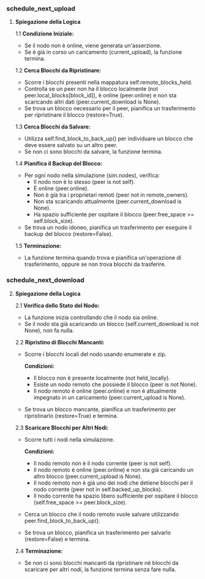### schedule_next_upload

1. **Spiegazione della Logica**

    1.1 **Condizione Iniziale:**
    - Se il nodo non è online, viene generata un'asserzione.
    - Se è già in corso un caricamento (current_upload), la funzione termina.

    1.2 **Cerca Blocchi da Ripristinare:**
    - Scorre i blocchi presenti nella mappatura self.remote_blocks_held.
    - Controlla se un peer non ha il blocco localmente (not peer.local_blocks[block_id]), è online (peer.online) e non sta scaricando altri dati (peer.current_download is None).
    - Se trova un blocco necessario per il peer, pianifica un trasferimento per ripristinare il blocco (restore=True).

    1.3 **Cerca Blocchi da Salvare:**
    - Utilizza self.find_block_to_back_up() per individuare un blocco che deve essere salvato su un altro peer.
    - Se non ci sono blocchi da salvare, la funzione termina.

    1.4 **Pianifica il Backup del Blocco:**
    - Per ogni nodo nella simulazione (sim.nodes), verifica:
      - Il nodo non è lo stesso (peer is not self).
      - È online (peer.online).
      - Non è già tra i proprietari remoti (peer not in remote_owners).
      - Non sta scaricando attualmente (peer.current_download is None).
      - Ha spazio sufficiente per ospitare il blocco (peer.free_space >= self.block_size).
    - Se trova un nodo idoneo, pianifica un trasferimento per eseguire il backup del blocco (restore=False).

    1.5 **Terminazione:**
    - La funzione termina quando trova e pianifica un'operazione di trasferimento, oppure se non trova blocchi da trasferire.

### schedule_next_download

2. **Spiegazione della Logica**

    2.1 **Verifica dello Stato del Nodo:**
    - La funzione inizia controllando che il nodo sia online.
    - Se il nodo sta già scaricando un blocco (self.current_download is not None), non fa nulla.

    2.2 **Ripristino di Blocchi Mancanti:**
    - Scorre i blocchi locali del nodo usando enumerate e zip.

      **Condizioni:**
      - Il blocco non è presente localmente (not held_locally).
      - Esiste un nodo remoto che possiede il blocco (peer is not None).
      - Il nodo remoto è online (peer.online) e non è attualmente impegnato in un caricamento (peer.current_upload is None).
    - Se trova un blocco mancante, pianifica un trasferimento per ripristinarlo (restore=True) e termina.

    2.3 **Scaricare Blocchi per Altri Nodi:**
    - Scorre tutti i nodi nella simulazione.

      **Condizioni:**
      - Il nodo remoto non è il nodo corrente (peer is not self).
      - Il nodo remoto è online (peer.online) e non sta già caricando un altro blocco (peer.current_upload is None).
      - Il nodo remoto non è già uno dei nodi che detiene blocchi per il nodo corrente (peer not in self.backed_up_blocks).
      - Il nodo corrente ha spazio libero sufficiente per ospitare il blocco (self.free_space >= peer.block_size).
    - Cerca un blocco che il nodo remoto vuole salvare utilizzando peer.find_block_to_back_up().
    - Se trova un blocco, pianifica un trasferimento per salvarlo (restore=False) e termina.

    2.4 **Terminazione:**
    - Se non ci sono blocchi mancanti da ripristinare né blocchi da scaricare per altri nodi, la funzione termina senza fare nulla.
